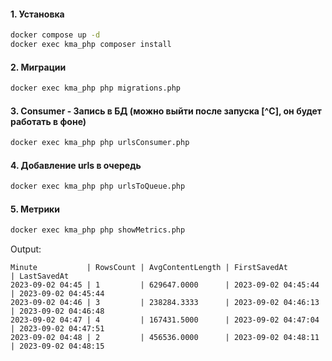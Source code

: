 
#### 1. Установка
```bash
docker compose up -d
docker exec kma_php composer install
```

#### 2. Миграции
```bash
docker exec kma_php php migrations.php
```

#### 3. Consumer - Запись в БД (можно выйти после запуска [^C], он будет работать в фоне)
```bash
docker exec kma_php php urlsConsumer.php
```

#### 4. Добавление urls в очередь
```bash
docker exec kma_php php urlsToQueue.php
```

#### 5. Метрики 
```bash
docker exec kma_php php showMetrics.php
```

Output:
```
Minute           | RowsCount | AvgContentLength | FirstSavedAt        | LastSavedAt
2023-09-02 04:45 | 1         | 629647.0000      | 2023-09-02 04:45:44 | 2023-09-02 04:45:44
2023-09-02 04:46 | 3         | 238284.3333      | 2023-09-02 04:46:13 | 2023-09-02 04:46:48
2023-09-02 04:47 | 4         | 167431.5000      | 2023-09-02 04:47:04 | 2023-09-02 04:47:51
2023-09-02 04:48 | 2         | 456536.0000      | 2023-09-02 04:48:11 | 2023-09-02 04:48:15
```
